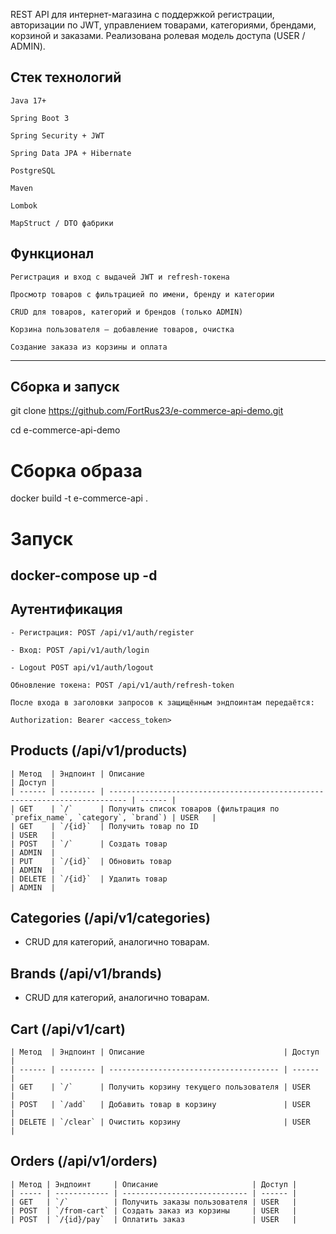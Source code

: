 REST API для интернет-магазина с поддержкой регистрации, авторизации по JWT, управлением товарами, категориями, брендами, корзиной и заказами.
Реализована ролевая модель доступа (USER / ADMIN).
 
## Стек технологий

    Java 17+

    Spring Boot 3

    Spring Security + JWT

    Spring Data JPA + Hibernate

    PostgreSQL

    Maven

    Lombok

    MapStruct / DTO фабрики

## Функционал

    Регистрация и вход с выдачей JWT и refresh-токена

    Просмотр товаров с фильтрацией по имени, бренду и категории

    CRUD для товаров, категорий и брендов (только ADMIN)

    Корзина пользователя — добавление товаров, очистка

    Создание заказа из корзины и оплата

----------
## Сборка и запуск

  git clone https://github.com/FortRus23/e-commerce-api-demo.git

  cd e-commerce-api-demo


# Сборка образа
docker build -t e-commerce-api .

# Запуск
docker-compose up -d
----------


## Аутентификация

    - Регистрация: POST /api/v1/auth/register

    - Вход: POST /api/v1/auth/login

    - Logout POST api/v1/auth/logout
    
    Обновление токена: POST /api/v1/auth/refresh-token

    После входа в заголовки запросов к защищённым эндпоинтам передаётся:

    Authorization: Bearer <access_token>

## Products (/api/v1/products)
````
| Метод  | Эндпоинт | Описание                                                                   | Доступ |
| ------ | -------- | -------------------------------------------------------------------------- | ------ |
| GET    | `/`      | Получить список товаров (фильтрация по `prefix_name`, `category`, `brand`) | USER   |
| GET    | `/{id}`  | Получить товар по ID                                                       | USER   |
| POST   | `/`      | Создать товар                                                              | ADMIN  |
| PUT    | `/{id}`  | Обновить товар                                                             | ADMIN  |
| DELETE | `/{id}`  | Удалить товар                                                              | ADMIN  |

````



## Categories (/api/v1/categories)
- CRUD для категорий, аналогично товарам.

## Brands (/api/v1/brands)
- CRUD для категорий, аналогично товарам.

## Cart (/api/v1/cart)
````
| Метод  | Эндпоинт | Описание                               | Доступ |
| ------ | -------- | -------------------------------------- | ------ |
| GET    | `/`      | Получить корзину текущего пользователя | USER   |
| POST   | `/add`   | Добавить товар в корзину               | USER   |
| DELETE | `/clear` | Очистить корзину                       | USER   |

````

## Orders (/api/v1/orders)
````
| Метод | Эндпоинт     | Описание                     | Доступ |
| ----- | ------------ | ---------------------------- | ------ |
| GET   | `/`          | Получить заказы пользователя | USER   |
| POST  | `/from-cart` | Создать заказ из корзины     | USER   |
| POST  | `/{id}/pay`  | Оплатить заказ               | USER   |
````









